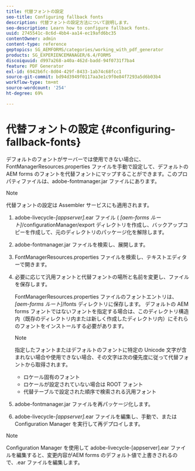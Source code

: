 ```yaml
---
title: 代替フォントの設定
seo-title: Configuring fallback fonts
description: 代替フォントの設定方法について説明します。
seo-description: Learn how to configure fallback fonts.
uuid: 2745541c-8c6d-4bb4-aa14-ec19afd6bc35
contentOwner: admin
content-type: reference
geptopics: SG_AEMFORMS/categories/working_with_pdf_generator
products: SG_EXPERIENCEMANAGER/6.4/FORMS
discoiquuid: d997a268-a40a-462d-badd-94f0731f7ba4
feature: PDF Generator
exl-id: 6942b6fc-8d04-429f-8433-1ab74c68fcc1
source-git-commit: bd94d3949f0117aa3e1c9f0e84f7293a5d6b03b4
workflow-type: tm+mt
source-wordcount: '254'
ht-degree: 69%

---
```


# 代替フォントの設定 {#configuring-fallback-fonts}

デフォルトのフォントがサーバーでは使用できない場合に、FontManagerResources.properties ファイルを手動で設定して、デフォルトの AEM forms のフォントを代替フォントにマップすることができます。このプロパティファイルは、adobe-fontmanager.jar ファイルにあります。

>[!NOTE]
>
>代替フォントの設定は Assembler サービスにも適用されます。

1. adobe-livecycle-*[appserver]*.ear ファイル ( *[aem-forms ルート]*/configurationManager/export ディレクトリを作成し、バックアップコピーを作成して、元のディレクトリのパッケージ化を解除します。
1. adobe-fontmanager.jar ファイルを検索し、展開します。
1. FontManagerResources.properties ファイルを検索し、テキストエディターで開きます。
1. 必要に応じて汎用フォントと代替フォントの場所と名前を変更し、ファイルを保存します。

   FontManagerResources.properties ファイルのフォントエントリは、 *[aem-forms ルート]*/fonts ディレクトリに保存します。 デフォルトの AEM forms フォントではないフォントを指定する場合は、このディレクトリ構造内（既存のディレクトリ内または新しく作成したディレクトリ内）にそれらのフォントをインストールする必要があります。

   >[!NOTE]
   >
   >指定したフォントまたはデフォルトのフォントに特定の Unicode 文字が含まれない場合や使用できない場合、その文字は次の優先度に従って代替フォントから取得されます。

   * ロケール固有のフォント
   * ロケールが設定されていない場合は ROOT フォント
   * 代替テーブルで設定された順序で検索される汎用フォント

1. adobe-fontmanager.jar ファイルを再パッケージ化します。
1. adobe-livecycle-*[appserver]*.ear ファイルを編集し、手動で、または Configuration Manager を実行して再デプロイします。

>[!NOTE]
>
>Configuration Manager を使用して adobe-livecycle-[appserver].ear ファイルを編集すると、変更内容がAEM forms のデフォルト値で上書きされるので、.ear ファイルを編集します。
